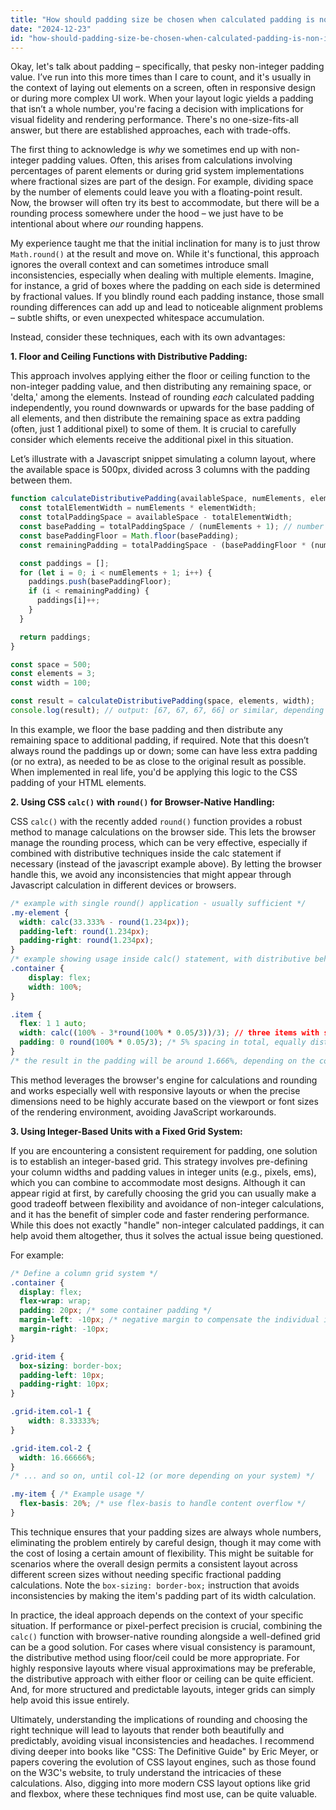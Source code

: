 ```yaml
---
title: "How should padding size be chosen when calculated padding is non-integer?"
date: "2024-12-23"
id: "how-should-padding-size-be-chosen-when-calculated-padding-is-non-integer"
---
```


Okay, let's talk about padding – specifically, that pesky non-integer padding value. I’ve run into this more times than I care to count, and it's usually in the context of laying out elements on a screen, often in responsive design or during more complex UI work. When your layout logic yields a padding that isn’t a whole number, you're facing a decision with implications for visual fidelity and rendering performance. There's no one-size-fits-all answer, but there are established approaches, each with trade-offs.

The first thing to acknowledge is *why* we sometimes end up with non-integer padding values. Often, this arises from calculations involving percentages of parent elements or during grid system implementations where fractional sizes are part of the design. For example, dividing space by the number of elements could leave you with a floating-point result. Now, the browser will often try its best to accommodate, but there will be a rounding process somewhere under the hood – we just have to be intentional about where *our* rounding happens.

My experience taught me that the initial inclination for many is to just throw `Math.round()` at the result and move on. While it's functional, this approach ignores the overall context and can sometimes introduce small inconsistencies, especially when dealing with multiple elements. Imagine, for instance, a grid of boxes where the padding on each side is determined by fractional values. If you blindly round each padding instance, those small rounding differences can add up and lead to noticeable alignment problems – subtle shifts, or even unexpected whitespace accumulation.

Instead, consider these techniques, each with its own advantages:

**1. Floor and Ceiling Functions with Distributive Padding:**

This approach involves applying either the floor or ceiling function to the non-integer padding value, and then distributing any remaining space, or 'delta,' among the elements. Instead of rounding *each* calculated padding independently, you round downwards or upwards for the base padding of all elements, and then distribute the remaining space as extra padding (often, just 1 additional pixel) to some of them. It is crucial to carefully consider which elements receive the additional pixel in this situation.

Let’s illustrate with a Javascript snippet simulating a column layout, where the available space is 500px, divided across 3 columns with the padding between them.

```javascript
function calculateDistributivePadding(availableSpace, numElements, elementWidth) {
  const totalElementWidth = numElements * elementWidth;
  const totalPaddingSpace = availableSpace - totalElementWidth;
  const basePadding = totalPaddingSpace / (numElements + 1); // number of gaps between the items
  const basePaddingFloor = Math.floor(basePadding);
  const remainingPadding = totalPaddingSpace - (basePaddingFloor * (numElements + 1));

  const paddings = [];
  for (let i = 0; i < numElements + 1; i++) {
    paddings.push(basePaddingFloor);
    if (i < remainingPadding) {
      paddings[i]++;
    }
  }

  return paddings;
}

const space = 500;
const elements = 3;
const width = 100;

const result = calculateDistributivePadding(space, elements, width);
console.log(result); // output: [67, 67, 67, 66] or similar, depending on rounding. This makes the total padding spaces as close as possible to the original calculated value.
```

In this example, we floor the base padding and then distribute any remaining space to additional padding, if required. Note that this doesn’t always round the paddings up or down; some can have less extra padding (or no extra), as needed to be as close to the original result as possible. When implemented in real life, you'd be applying this logic to the CSS padding of your HTML elements.

**2. Using CSS `calc()` with `round()` for Browser-Native Handling:**

CSS `calc()` with the recently added `round()` function provides a robust method to manage calculations on the browser side. This lets the browser manage the rounding process, which can be very effective, especially if combined with distributive techniques inside the calc statement if necessary (instead of the javascript example above). By letting the browser handle this, we avoid any inconsistencies that might appear through Javascript calculation in different devices or browsers.

```css
/* example with single round() application - usually sufficient */
.my-element {
  width: calc(33.333% - round(1.234px));
  padding-left: round(1.234px);
  padding-right: round(1.234px);
}
/* example showing usage inside calc() statement, with distributive behavior */
.container {
    display: flex;
    width: 100%;
}

.item {
  flex: 1 1 auto;
  width: calc((100% - 3*round(100% * 0.05/3))/3); // three items with spaces
  padding: 0 round(100% * 0.05/3); /* 5% spacing in total, equally distributed in the gaps between items */
}
/* the result in the padding will be around 1.666%, depending on the container width and exact browser rounding, but will also allow for additional distribution if needed for exact size (if a 1.6666% is impossible, the browser will round it differently for each item depending on the total container width) */

```

This method leverages the browser's engine for calculations and rounding and works especially well with responsive layouts or when the precise dimensions need to be highly accurate based on the viewport or font sizes of the rendering environment, avoiding JavaScript workarounds.

**3. Using Integer-Based Units with a Fixed Grid System:**

If you are encountering a consistent requirement for padding, one solution is to establish an integer-based grid. This strategy involves pre-defining your column widths and padding values in integer units (e.g., pixels, ems), which you can combine to accommodate most designs. Although it can appear rigid at first, by carefully choosing the grid you can usually make a good tradeoff between flexibility and avoidance of non-integer calculations, and it has the benefit of simpler code and faster rendering performance. While this does not exactly "handle" non-integer calculated paddings, it can help avoid them altogether, thus it solves the actual issue being questioned.

For example:
```css
/* Define a column grid system */
.container {
  display: flex;
  flex-wrap: wrap;
  padding: 20px; /* some container padding */
  margin-left: -10px; /* negative margin to compensate the individual items padding */
  margin-right: -10px;
}

.grid-item {
  box-sizing: border-box;
  padding-left: 10px;
  padding-right: 10px;
}

.grid-item.col-1 {
    width: 8.33333%;
}

.grid-item.col-2 {
  width: 16.66666%;
}
/* ... and so on, until col-12 (or more depending on your system) */

.my-item { /* Example usage */
  flex-basis: 20%; /* use flex-basis to handle content overflow */
}
```

This technique ensures that your padding sizes are always whole numbers, eliminating the problem entirely by careful design, though it may come with the cost of losing a certain amount of flexibility. This might be suitable for scenarios where the overall design permits a consistent layout across different screen sizes without needing specific fractional padding calculations. Note the `box-sizing: border-box;` instruction that avoids inconsistencies by making the item's padding part of its width calculation.

In practice, the ideal approach depends on the context of your specific situation. If performance or pixel-perfect precision is crucial, combining the `calc()` function with browser-native rounding alongside a well-defined grid can be a good solution. For cases where visual consistency is paramount, the distributive method using floor/ceil could be more appropriate. For highly responsive layouts where visual approximations may be preferable, the distributive approach with either floor or ceiling can be quite efficient. And, for more structured and predictable layouts, integer grids can simply help avoid this issue entirely.

Ultimately, understanding the implications of rounding and choosing the right technique will lead to layouts that render both beautifully and predictably, avoiding visual inconsistencies and headaches. I recommend diving deeper into books like "CSS: The Definitive Guide" by Eric Meyer, or papers covering the evolution of CSS layout engines, such as those found on the W3C's website, to truly understand the intricacies of these calculations. Also, digging into more modern CSS layout options like grid and flexbox, where these techniques find most use, can be quite valuable.
